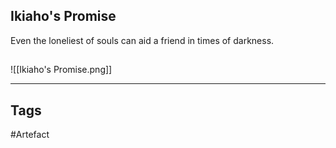 ## Ikiaho's Promise
Even the loneliest of souls can aid a friend in times of darkness.
## 
![[Ikiaho's Promise.png]]

---
## Tags
#Artefact